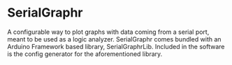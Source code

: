 # SerialGraphr

A configurable way to plot graphs with data coming from a serial port, meant to be used as a logic analyzer.
SerialGraphr comes bundled with an Arduino Framework based library, SerialGraphrLib.
Included in the software is the config generator for the aforementioned library.
